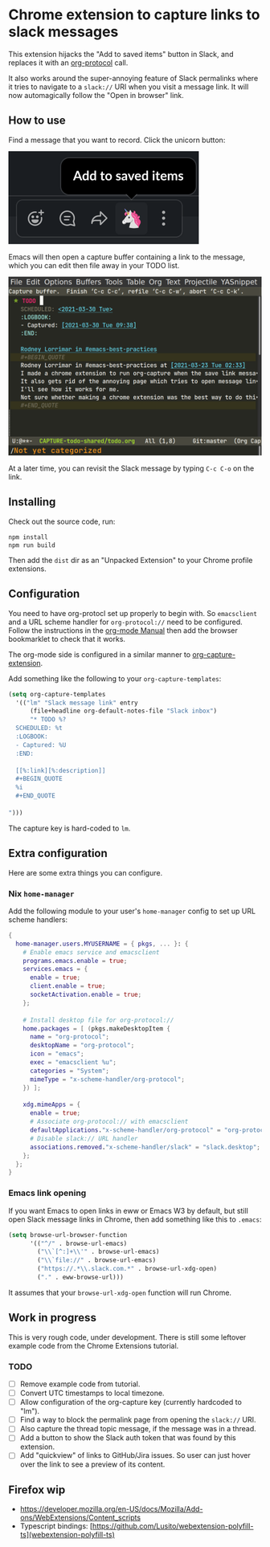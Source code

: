 # Chrome extension to capture links to slack messages

This extension hijacks the "Add to saved items" button in Slack, and replaces it with an [org-protocol](https://orgmode.org/manual/The-capture-protocol.html#The-capture-protocol) call.

It also works around the super-annoying feature of Slack permalinks
where it tries to navigate to a `slack://` URI when you visit a
message link. It will now automagically follow the "Open in browser"
link.

## How to use

Find a message that you want to record. Click the unicorn button:

![Message actions](./screenshots/message-actions.png)

Emacs will then open a capture buffer containing a link to the
message, which you can edit then file away in your TODO list.

![Org capture buffer](./screenshots/org-capture-buffer.png)

At a later time, you can revisit the Slack message by typing `C-c C-o`
on the link.

## Installing

Check out the source code, run:

```
npm install
npm run build
```

Then add the `dist` dir as an "Unpacked Extension" to your Chrome profile extensions.

## Configuration

You need to have org-protocl set up properly to begin with. So
`emacsclient` and a URL scheme handler for `org-protocol://` need to
be configured. Follow the instructions in the [org-mode
Manual](https://orgmode.org/manual/The-capture-protocol.html#The-capture-protocol)
then add the browser bookmarklet to check that it works.


The org-mode side is configured in a similar manner to [org-capture-extension](https://github.com/sprig/org-capture-extension).

Add something like the following to your `org-capture-templates`:

```lisp
(setq org-capture-templates
  '(("lm" "Slack message link" entry
      (file+headline org-default-notes-file "Slack inbox")
      "* TODO %?
  SCHEDULED: %t
  :LOGBOOK:
  - Captured: %U
  :END:

  [[%:link][%:description]]
  #+BEGIN_QUOTE
  %i
  #+END_QUOTE

")))
```

The capture key is hard-coded to `lm`.

## Extra configuration

Here are some extra things you can configure.

### Nix `home-manager`

Add the following module to your user's `home-manager` config to set
up URL scheme handlers:

```nix
{
  home-manager.users.MYUSERNAME = { pkgs, ... }: {
    # Enable emacs service and emacsclient
    programs.emacs.enable = true;
    services.emacs = {
      enable = true;
      client.enable = true;
      socketActivation.enable = true;
    };

    # Install desktop file for org-protocol://
    home.packages = [ (pkgs.makeDesktopItem {
      name = "org-protocol";
      desktopName = "org-protocol";
      icon = "emacs";
      exec = "emacsclient %u";
      categories = "System";
      mimeType = "x-scheme-handler/org-protocol";
    }) ];

    xdg.mimeApps = {
      enable = true;
      # Associate org-protocol:// with emacsclient
      defaultApplications."x-scheme-handler/org-protocol" = "org-protocol.desktop";
      # Disable slack:// URL handler
      associations.removed."x-scheme-handler/slack" = "slack.desktop";
    };
  };
}
```

### Emacs link opening

If you want Emacs to open links in eww or Emacs W3 by default, but
still open Slack message links in Chrome, then add something like this
to `.emacs`:

```lisp
(setq browse-url-browser-function
      '(("^/" . browse-url-emacs)
        ("\\`[^:]+\\'" . browse-url-emacs)
        ("\\`file://" . browse-url-emacs)
        ("https://.*\\.slack.com.*" . browse-url-xdg-open)
        ("." . eww-browse-url)))
```

It assumes that your `browse-url-xdg-open` function will run Chrome.

## Work in progress

This is very rough code, under development. There is still some leftover example code from the Chrome Extensions tutorial.

### TODO

- [ ] Remove example code from tutorial.
- [ ] Convert UTC timestamps to local timezone.
- [ ] Allow configuration of the org-capture key (currently hardcoded to "lm").
- [ ] Find a way to block the permalink page from opening the
      `slack://` URI.
- [ ] Also capture the thread topic message, if the message was in a
      thread.
- [ ] Add a button to show the Slack auth token that was found by this
      extension.
- [ ] Add "quickview" of links to GitHub/Jira issues. So user can just
      hover over the link to see a preview of its content.

## Firefox wip

 - https://developer.mozilla.org/en-US/docs/Mozilla/Add-ons/WebExtensions/Content_scripts
 - Typescript bindings: [https://github.com/Lusito/webextension-polyfill-ts](webextension-polyfill-ts)
 
